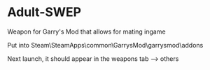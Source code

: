 # Adult-SWEP
Weapon for Garry's Mod that allows for mating ingame

Put into Steam\SteamApps\common\GarrysMod\garrysmod\addons

Next launch, it should appear in the weapons tab --> others
